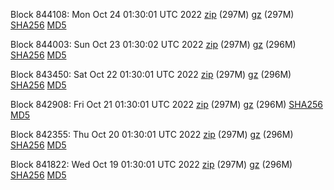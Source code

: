 Block 844108: Mon Oct 24 01:30:01 UTC 2022 [zip](https://files.01coin.io/mainnet/2022-10-24/bootstrap.dat.zip) (297M) [gz](https://files.01coin.io/mainnet/2022-10-24/bootstrap.dat.tar.gz) (297M) [SHA256](https://files.01coin.io/mainnet/2022-10-24/sha256.txt) [MD5](https://files.01coin.io/mainnet/2022-10-24/md5.txt)

Block 844003: Sun Oct 23 01:30:02 UTC 2022 [zip](https://files.01coin.io/mainnet/2022-10-23/bootstrap.dat.zip) (297M) [gz](https://files.01coin.io/mainnet/2022-10-23/bootstrap.dat.tar.gz) (296M) [SHA256](https://files.01coin.io/mainnet/2022-10-23/sha256.txt) [MD5](https://files.01coin.io/mainnet/2022-10-23/md5.txt)

Block 843450: Sat Oct 22 01:30:01 UTC 2022 [zip](https://files.01coin.io/mainnet/2022-10-22/bootstrap.dat.zip) (297M) [gz](https://files.01coin.io/mainnet/2022-10-22/bootstrap.dat.tar.gz) (296M) [SHA256](https://files.01coin.io/mainnet/2022-10-22/sha256.txt) [MD5](https://files.01coin.io/mainnet/2022-10-22/md5.txt)

Block 842908: Fri Oct 21 01:30:01 UTC 2022 [zip](https://files.01coin.io/mainnet/2022-10-21/bootstrap.dat.zip) (297M) [gz](https://files.01coin.io/mainnet/2022-10-21/bootstrap.dat.tar.gz) (296M) [SHA256](https://files.01coin.io/mainnet/2022-10-21/sha256.txt) [MD5](https://files.01coin.io/mainnet/2022-10-21/md5.txt)

Block 842355: Thu Oct 20 01:30:01 UTC 2022 [zip](https://files.01coin.io/mainnet/2022-10-20/bootstrap.dat.zip) (297M) [gz](https://files.01coin.io/mainnet/2022-10-20/bootstrap.dat.tar.gz) (296M) [SHA256](https://files.01coin.io/mainnet/2022-10-20/sha256.txt) [MD5](https://files.01coin.io/mainnet/2022-10-20/md5.txt)

Block 841822: Wed Oct 19 01:30:01 UTC 2022 [zip](https://files.01coin.io/mainnet/2022-10-19/bootstrap.dat.zip) (297M) [gz](https://files.01coin.io/mainnet/2022-10-19/bootstrap.dat.tar.gz) (296M) [SHA256](https://files.01coin.io/mainnet/2022-10-19/sha256.txt) [MD5](https://files.01coin.io/mainnet/2022-10-19/md5.txt)
